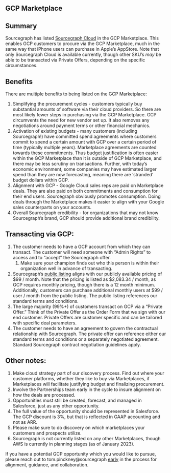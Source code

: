 ## GCP Marketplace

## Summary

Sourcegraph has listed [Sourcegraph Cloud](https://console.cloud.google.com/marketplace/product/sourcegraph-public/sgcipbc) in the GCP Marketplace. This enables GCP customers to procure via the GCP Marketplace, much in the same way that iPhone users can purchase in Apple’s AppStore. Note that only Sourcegraph Cloud is available currently, though other SKU’s _may_ be able to be transacted via Private Offers, depending on the specific circumstances.

## Benefits

There are multiple benefits to being listed on the GCP Marketplace:

1. Simplifying the procurement cycles - customers typically buy substantial amounts of software via their cloud providers. So there are most likely fewer steps in purchasing via the GCP Marketplace. GCP circumvents the need for new vendor set up. It also removes any negotiations around payment terms or other financial mechanics.
2. Activation of existing budgets - many customers (including Sourcegraph!) have committed spend agreements where customers commit to spend a certain amount with GCP over a certain period of time (typically multiple years). Marketplace agreements are counted towards these commitments. Thus budget justification is often easier within the GCP Marketplace than it is outside of GCP Marketplace, and there may be less scrutiny on transactions. Further, with today’s economic environment, some companies may have estimated larger spend than they are now forecasting, meaning there are ‘stranded’ budget dollars within GCP.
3. Alignment with GCP - Google Cloud sales reps are paid on Marketplace deals. They are also paid on both commitments and consumption for their end users. Sourcegraph obviously promotes consumption. Doing deals through the Marketplace makes it easier to align with your Google sales counterparts on your accounts.
4. Overall Sourcegraph credibility - for organizations that may not know Sourcegraph’s brand, GCP should provide additional brand credibility.

## Transacting via GCP:

1. The customer needs to have a GCP account from which they can transact. The customer will need someone with “Admin Rights” to access and to “accept” the Sourcegraph offer.
   1. Make sure your champion finds out who this person is within their organization well in advance of transacting.
2. Sourcegraph’s [public listing](https://console.cloud.google.com/marketplace/product/sourcegraph-public/sgcipbc) aligns with our publicly available pricing of $99 / month. Note that the pricing is listed as $2,083.34 / month, as GCP requires monthly pricing, though there is a 12 month minimum. Additionally, customers can purchase additional monthly users at $99 / user / month from the public listing. The public listing references our standard terms and conditions.
3. The large majority (99%+) of customers transact on GCP via a “Private Offer.” Think of the Private Offer as the Order Form that we sign with our end customer. Private Offers are customer specific and can be tailored with specific deal parameters.
4. The customer needs to have an agreement to govern the contractual relationship with Sourcegraph. The private offer can reference either our standard terms and conditions or a separately negotiated agreement. Standard Sourcegraph contract negotiation guidelines apply.

## Other notes:

1. Make cloud strategy part of our discovery process. Find out where your customer platforms, whether they like to buy via Marketplaces, if Marketplaces will facilitate justifying budget and finalizing procurement.
2. Involve the Partnerships team early in the cycle to insure alignment on how the deals are processed.
3. Opportunities must still be created, forecast, and managed in Salesforce, just as any other opportunity.
4. The full value of the opportunity should be represented in Salesforce. The GCP discount is 3%, but that is reflected in GAAP accounting and not as ARR.
5. Please make sure to do discovery on which marketplaces your customers and prospects utilize.
6. Sourcegraph is not currently listed on any other Marketplaces, though AWS is currently in planning stages (as of January 2023).

If you have a potential GCP opportunity which you would like to pursue, please reach out to tom.pinckney@sourcegraph <span style="text-decoration:underline;">early</span> in the process for alignment, guidance, and collaboration.
